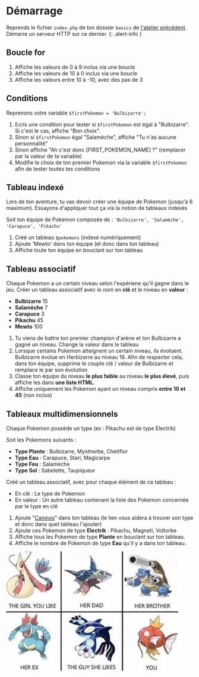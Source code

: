 # Démarrage


Reprends le fichier `index.php` de ton dossier `basics` de [l'atelier précédent](https://wildcodeschool.github.io/workshop-php-basics-1/).  
Démarre un serveur HTTP sur ce dernier.
{: .alert-info }

## Boucle for


1.  Affiche les valeurs de 0 à 9 inclus via une boucle
2.  Affiche les valeurs de 10 à 0 inclus via une boucle
3.  Affiche les valeurs entre 10 à -10, avec des pas de 3

## Conditions

Reprenons votre variable `$firstPokemon = 'Bulbizarre';`

1.  Ecris une condition pour tester si `$firstPokemon` est égal à "Bulbizarre". Si c'est le cas, affiche "Bon choix".
2.  Sinon si `$firstPokemon` égal "Salamèche", affiche "Tu n'as aucune personnalité"
3.  Sinon affiche "Ah c'est donc \[FIRST\_POKEMON\_NAME\] ?" (remplacer par la valeur de ta variable)
4.  Modifie le choix de ton premier Pokemon via la variable `$firstPokemon` afin de tester toutes tes conditions

## Tableau indexé

Lors de ton aventure, tu vas devoir créer une équipe de Pokemon (jusqu'à 6 maximum). Essayons d'appliquer tout ça via la notion de tableaux indexés

Soit ton équipe de Pokemon composée de : `'Bulbizarre', 'Salamèche', 'Carapuce', 'Pikachu'`

1.  Créé un tableau `$pokemons` (indexé numériquement)
2.  Ajoute 'Mewto' dans ton équipe (et donc dans ton tableau)
3.  Affiche toute ton équipe en bouclant sur ton tableau

## Tableau associatif

Chaque Pokemon a un certain niveau selon l'expériene qu'il gagne dans le jeu. Créer un tableau associatif avec le nom en **clé** et le niveau en **valeur** :

*   **Bulbizarre** 15
*   **Salamèche** 7
*   **Carapuce** 3
*   **Pikachu** 45
*   **Mewto** 100

1.  Tu viens de battre ton premier champion d'arène et ton Bulbizarre a gagné un niveau. Change la valeur dans le tableau
2.  Lorsque certains Pokemon atteignent un certain niveau, ils évoluent. Bulbizarre évolue en Herbizarre au niveau 16. Afin de respecter cela, dans ton équipe, supprime le couple clé / valeur de Bulbizarre et remplace le par son évolution
3.  Classe ton équipe du niveau **le plus faible** au niveau **le plus élevé**, puis affiche les dans **une liste HTML**.
4.  Affiche uniquement les Pokemon ayant un niveau compris **entre 10 et 45** (non inclus)

## Tableaux multidimensionnels

Chaque Pokemon possède un type (ex : Pikachu est de type Electrik)

Soit les Pokemons suivants :

*   **Type Plante** : Bulbizarre, Mystherbe, Chetiflor
*   **Type Eau** : Carapuce, Stari, Magicarpe
*   **Type Feu** : Salamèche
*   **Type Sol** : Sabelette, Taupiqueur

Créé un tableau associatif, avec pour chaque élément de ce tableau :

*   En clé : Le type de Pokemon
*   En valeur : Un autre tableau contenant la liste des Pokemon concernée par le type en clé

1.  Ajoute "[Caninos](https://www.pokepedia.fr/Caninos)" dans ton tableau (le lien vous aidera à trouver son type et donc dans quel tableau l'ajouter)
2.  Ajoute ces Pokemon de type **Electrik** : Pikachu, Magneti, Voltorbe
3.  Affiche tous les Pokemon de type **Plante** en bouclant sur ton tableau.
4.  Affiche le nombre de Pokemon de type **Eau** qu'il y a dans ton tableau.

![meme pokemon](meme_girl.jpeg)